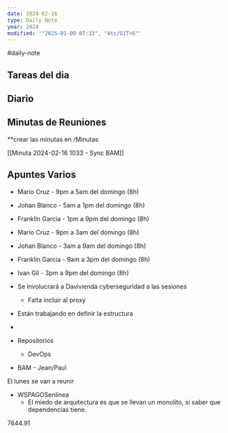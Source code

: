 ```yaml
---
date: 2024-02-16
type: Daily Note
year: 2024
modified: '"2025-01-09 07:33", "4tc/G1T+6"'
---
```

#daily-note

## Tareas del dia

## Diario

## Minutas de Reuniones
**crear las minutas en /Minutas

[[Minuta 2024-02-16 1033 - Sync BAM]]

## Apuntes Varios


- Mario Cruz - 9pm a 5am del domingo (8h)
- Johan Blanco - 5am a 1pm del domingo (8h)
- Franklin Garcia - 1pm a 9pm del domingo (8h)


- Mario Cruz - 9pm a 3am del domingo (8h)
- Johan Blanco - 3am a 9am del domingo (8h)
- Franklin Garcia - 9am a 3pm del domingo (8h)
- Ivan Gil -  3pm a 9pm del domingo (8h)


- Se involucrará a Davivienda cyberseguridad a las sesiones
	- Falta incluir al proxy
- Están trabajando en definir la estructura
- 
- Repositorios
	- DevOps



- BAM - Jean/Paul

El lunes se van a reunir
- WSPAGOSenlinea
	- El miedo de arquitectura es que se llevan un monolito, si saber que dependencias tiene.



7644.91
